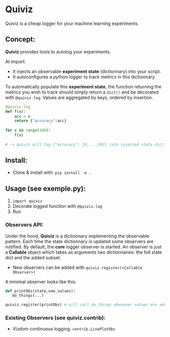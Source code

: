 # Quiviz

Quiviz is a cheap logger for your machine learning experiments.

## Concept:
**Quiviz** provides tools to autolog your experiments.


At import:
- It injects an observable **experiment state** (dictionnary) into your script.
- It autoconfigures a python logger to track metrics in this dictionnary.

To automatically populate this **experiment state**, the function returning the metrics you wish to track should simply return a `dict()` and be decorated with `@quiviz.log`. Values are aggregated by keys, ordered by insertion. 


```python
@quiviz.log
def f(x):
    acc = x
    return {"accuracy":acc}
    
for x in range(100):
    f(x)
    
# -> quiviz will log {"accuracy": [0,...,99]} into injected state dict quiviz.quiviz._quiviz_shared_state
```


## Install:
- Clone & install with: `pip install -e .`

## Usage (see exemple.py):

1. `import quiviz`
2. Decorate logged function with `@quiviz.log`
3. Run



### Observers API:

Under the hood, **Quiviz** is a dictionnary implementing the observable pattern. Each time the state dictionnary is updated some observers are notified. By default, the **core** logger observer is started. An observer is just a **Callable** object which takes as arguments two dictionnaries: the full state dict and the added subset.

- New observers can be added with `quiviz.register(<Callable Observer>)`

A minimal observer looks like this:
```python
def printObs(state,new_values):
   do_things(...)

quiviz.register(printObs) # will call do_things whenever values are added to quiviz observable dict.
```


### Existing Observers (see quiviz.contrib):
- Vizdom continuous logging: `contrib.LinePlotObs`



